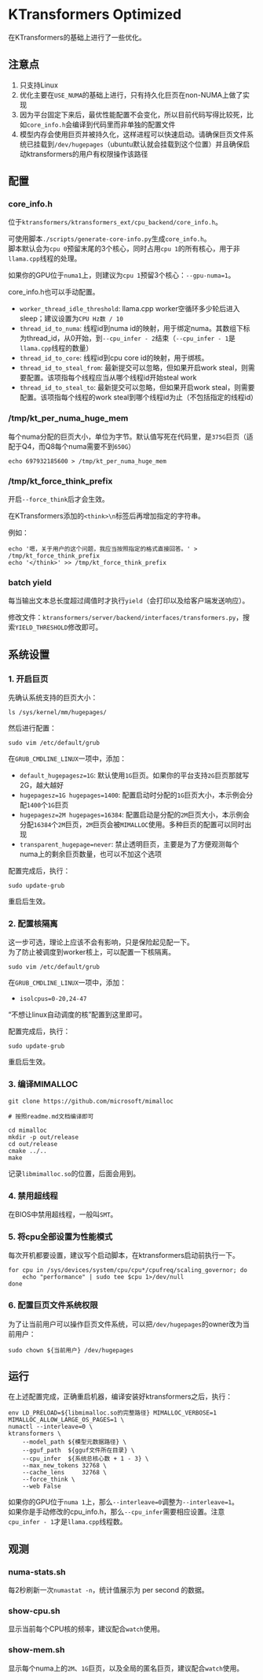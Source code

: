 # KTransformers Optimized

在KTransformers的基础上进行了一些优化。

## 注意点

1. 只支持Linux
2. 优化主要在`USE_NUMA`的基础上进行，只有持久化巨页在non-NUMA上做了实现
3. 因为平台固定下来后，最优性能配置不会变化，所以目前代码写得比较死，比如`core_info.h`会编译到代码里而非单独的配置文件
4. 模型内存会使用巨页并被持久化，这样进程可以快速启动。请确保巨页文件系统已挂载到`/dev/hugepages`（ubuntu默认就会挂载到这个位置）并且确保启动ktransformers的用户有权限操作该路径

## 配置

### core\_info.h

位于`ktransformers/ktransformers_ext/cpu_backend/core_info.h`。

可使用脚本`./scripts/generate-core-info.py`生成`core_info.h`。  
脚本默认会为`cpu 0`预留末尾的3个核心，同时占用`cpu 1`的所有核心，用于非`llama.cpp`线程的处理。

如果你的GPU位于`numa1`上，则建议为`cpu 1`预留3个核心：`--gpu-numa=1`。

core\_info.h也可以手动配置。

* `worker_thread_idle_threshold`: llama.cpp worker空循环多少轮后进入sleep；建议设置为`CPU Hz数 / 10`
* `thread_id_to_numa`: 线程id到numa id的映射，用于绑定numa。其数组下标为thread\_id，从0开始，到`--cpu_infer - 2`结束（`--cpu_infer - 1`是`llama.cpp`线程的数量）
* `thread_id_to_core`: 线程id到cpu core id的映射，用于绑核。
* `thread_id_to_steal_from`: 最新提交可以忽略，但如果开启work steal，则需要配置。该项指每个线程应当从哪个线程id开始steal work
* `thread_id_to_steal_to`: 最新提交可以忽略，但如果开启work steal，则需要配置。该项指每个线程的work steal到哪个线程id为止（不包括指定的线程id）

### /tmp/kt\_per\_numa\_huge\_mem

每个numa分配的巨页大小，单位为字节。默认值写死在代码里，是`375G`巨页（适配于Q4，而Q8每个numa需要不到`650G`）

```shell
echo 697932185600 > /tmp/kt_per_numa_huge_mem
```

### /tmp/kt\_force\_think\_prefix

开启`--force_think`后才会生效。

在KTransformers添加的`<think>\n`标签后再增加指定的字符串。

例如：

```shell
echo '嗯，关于用户的这个问题，我应当按照指定的格式直接回答。' > /tmp/kt_force_think_prefix
echo '</think>' >> /tmp/kt_force_think_prefix
```

### batch yield

每当输出文本总长度超过阈值时才执行`yield`（会打印以及给客户端发送响应）。

修改文件：`ktransformers/server/backend/interfaces/transformers.py`，搜索`YIELD_THRESHOLD`修改即可。

## 系统设置

### 1. 开启巨页

先确认系统支持的巨页大小：

```shell
ls /sys/kernel/mm/hugepages/
```

然后进行配置：

```shell
sudo vim /etc/default/grub
```

在`GRUB_CMDLINE_LINUX`一项中，添加：

* `default_hugepagesz=1G`: 默认使用`1G`巨页。如果你的平台支持`2G`巨页那就写2G，越大越好
* `hugepagesz=1G hugepages=1400`: 配置启动时分配的`1G`巨页大小，本示例会分配`1400`个`1G`巨页
* `hugepagesz=2M hugepages=16384`: 配置启动是分配的`2M`巨页大小，本示例会分配`16384`个`2M`巨页，`2M`巨页会被`MIMALLOC`使用。多种巨页的配置可以同时出现
* `transparent_hugepage=never`: 禁止透明巨页，主要是为了方便观测每个numa上的剩余巨页数量，也可以不加这个选项

配置完成后，执行：

```shell
sudo update-grub
```

重启后生效。

### 2. 配置核隔离

这一步可选，理论上应该不会有影响，只是保险起见配一下。  
为了防止被调度到worker核上，可以配置一下核隔离。

```shell
sudo vim /etc/default/grub
```

在`GRUB_CMDLINE_LINUX`一项中，添加：

* `isolcpus=0-20,24-47`

“不想让linux自动调度的核”配置到这里即可。

配置完成后，执行：

```shell
sudo update-grub
```

重启后生效。

### 3. 编译MIMALLOC

```shell
git clone https://github.com/microsoft/mimalloc

# 按照readme.md文档编译即可

cd mimalloc
mkdir -p out/release
cd out/release
cmake ../..
make
```

记录`libmimalloc.so`的位置，后面会用到。

### 4. 禁用超线程

在BIOS中禁用超线程，一般叫`SMT`。

### 5. 将cpu全部设置为性能模式

每次开机都要设置，建议写个启动脚本，在ktransformers启动前执行一下。

```shell
for cpu in /sys/devices/system/cpu/cpu*/cpufreq/scaling_governor; do
    echo "performance" | sudo tee $cpu 1>/dev/null
done
```

### 6. 配置巨页文件系统权限

为了让当前用户可以操作巨页文件系统，可以把`/dev/hugepages`的owner改为当前用户：

```shell
sudo chown ${当前用户} /dev/hugepages
```

## 运行

在上述配置完成，正确重启机器，编译安装好ktransformers之后，执行：

```shell
env LD_PRELOAD=${libmimalloc.so的完整路径} MIMALLOC_VERBOSE=1 MIMALLOC_ALLOW_LARGE_OS_PAGES=1 \
numactl --interleave=0 \
ktransformers \
	--model_path ${模型元数据路径} \
	--gguf_path  ${gguf文件所在目录} \
	--cpu_infer  ${系统总核心数 + 1 - 3} \
	--max_new_tokens 32768 \
	--cache_lens     32768 \
	--force_think \
	--web False
```

如果你的GPU位于`numa 1`上，那么`--interleave=0`调整为`--interleave=1`。  
如果你是手动修改的cpu\_info.h，那么`--cpu_infer`需要相应设置。注意`cpu_infer - 1`才是`llama.cpp`线程数。   

## 观测

### numa-stats.sh

每2秒刷新一次`numastat -n`，统计值展示为 per second 的数据。

### show-cpu.sh

显示当前每个CPU核的频率，建议配合`watch`使用。

### show-mem.sh

显示每个numa上的`2M`、`1G`巨页，以及全局的匿名巨页，建议配合`watch`使用。
